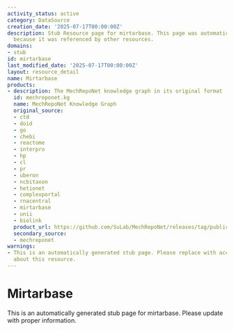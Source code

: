 ```yaml
---
activity_status: active
category: DataSource
creation_date: '2025-07-17T00:00:00Z'
description: Stub Resource page for mirtarbase. This page was automatically generated
  because it was referenced by other resources.
domains:
- stub
id: mirtarbase
last_modified_date: '2025-07-17T00:00:00Z'
layout: resource_detail
name: Mirtarbase
products:
- description: The MechRepoNet knowledge graph in its original format
  id: mechreponet.kg
  name: MechRepoNet Knowledge Graph
  original_source:
  - ctd
  - doid
  - go
  - chebi
  - reactome
  - interpro
  - hp
  - cl
  - pr
  - uberon
  - ncbitaxon
  - hetionet
  - complexportal
  - rnacentral
  - mirtarbase
  - unii
  - biolink
  product_url: https://github.com/SuLab/MechRepoNet/releases/tag/publication
  secondary_source:
  - mechreponet
warnings:
- This is an automatically generated stub page. Please replace with accurate information
  about this resource.
---
```

# Mirtarbase

This is an automatically generated stub page for mirtarbase. Please update with proper information.